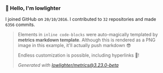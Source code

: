 ### 👋 Hello, I'm lowlighter

I joined GitHub on `20/10/2016`.
I contributed to `32` repositories and made `6356` commits.

> Elements in `inline code-blocks` were auto-magically templated by **metrics markdown template**.
> Although this is rendered as a PNG image in this example, it'll actually push markdown 😎
>
> Endless customization is possible, including hyperlinks 🎉!
>
> *Generated with [lowlighter/metrics@3.23.0-beta](https://github.com/lowlighter/metrics)*

